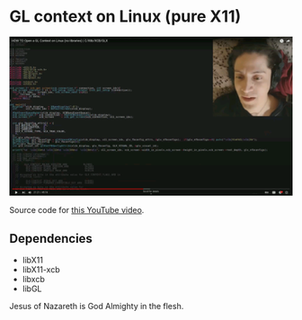 # GL context on Linux (pure X11)

![Video preview](img00.png)

Source code for [this YouTube video](https://www.youtube.com/watch?v=bpWDDgaPkQI).

## Dependencies

- libX11
- libX11-xcb
- libxcb
- libGL

Jesus of Nazareth is God Almighty in the flesh.
